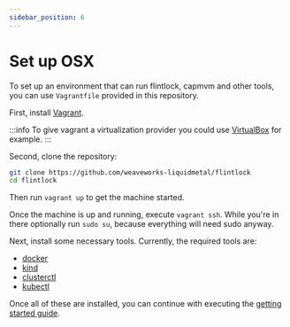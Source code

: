 ```yaml
---
sidebar_position: 6
---
```


# Set up OSX

To set up an environment that can run flintlock, capmvm and other tools,
you can use `Vagrantfile` provided in this repository.

First, install [Vagrant][vagrant].

:::info
To give vagrant a virtualization provider you could use [VirtualBox][virtualbox]
for example.
:::

Second, clone the repository:

```bash
git clone https://github.com/weaveworks-liquidmetal/flintlock
cd flintlock
```

Then run `vagrant up` to get the machine started.

Once the machine is up and running, execute `vagrant ssh`. While you're in
there optionally run `sudo su`, because everything will need sudo anyway.

Next, install some necessary tools. Currently, the required tools are:

- [docker][docker]
- [kind][kind]
- [clusterctl][clusterctl]
- [kubectl][kubectl]

Once all of these are installed, you can continue with executing the
[getting started guide][getting-started].

[virtualbox]: https://www.virtualbox.org/wiki/Downloads
[vagrant]: https://www.vagrantup.com/downloads
[docker]: https://docs.docker.com/engine/install/ubuntu/
[kind]: https://kind.sigs.k8s.io/docs/user/quick-start/
[clusterctl]: https://cluster-api.sigs.k8s.io/user/quick-start.html
[kubectl]: https://kubernetes.io/docs/tasks/tools/install-kubectl-linux/
[getting-started]: ./configuring-network
